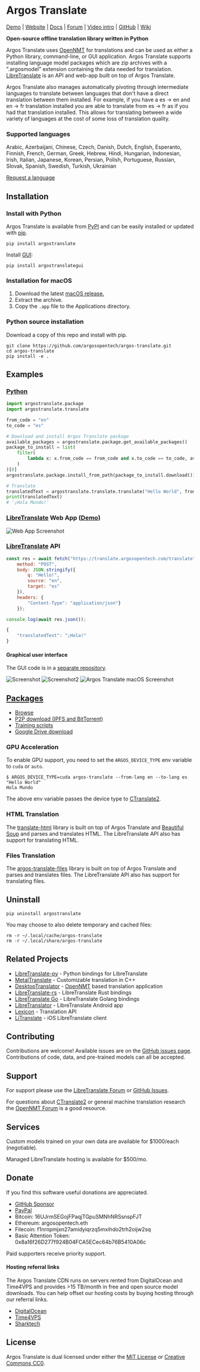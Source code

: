 # Argos Translate
[Demo](https://libretranslate.com) | [Website](https://www.argosopentech.com) | [Docs](https://argos-translate.readthedocs.io) |  [Forum](https://community.libretranslate.com/c/argos-translate/5) | [Video intro](https://odysee.com/@argosopentech:7/Machine-Translation-in-Argos-Translate-2021:5) | [GitHub](https://github.com/argosopentech/argos-translate) | [Wiki](https://github.com/argosopentech/argos-translate/wiki)

**Open-source offline translation library written in Python**

Argos Translate uses [OpenNMT](https://opennmt.net/) for translations and can be used as either a Python library, command-line, or GUI application. Argos Translate supports installing language model packages which are zip archives with a ".argosmodel" extension containing the data needed for translation. [LibreTranslate](https://libretranslate.com) is an API and web-app built on top of Argos Translate.

Argos Translate also manages automatically pivoting through intermediate languages to translate between languages that don't have a direct translation between them installed. For example, if you have a es → en and en → fr translation installed you are able to translate from es → fr as if you had that translation installed. This allows for translating between a wide variety of languages at the cost of some loss of translation quality.

### Supported languages
Arabic, Azerbaijani, Chinese, Czech, Danish, Dutch, English, Esperanto, Finnish, French, German, Greek, Hebrew, Hindi, Hungarian, Indonesian, Irish, Italian, Japanese, Korean, Persian, Polish, Portuguese, Russian, Slovak, Spanish, Swedish, Turkish, Ukrainian

[Request a language](https://github.com/argosopentech/argos-translate/discussions/91)

## Installation
### Install with Python 
Argos Translate is available from [PyPI](https://pypi.org/project/argostranslate/) and can be easily installed or updated with [pip](https://pip.pypa.io/en/stable/installation/).

```
pip install argostranslate
```

Install [GUI](https://github.com/argosopentech/argos-translate-gui):
```
pip install argostranslategui
```

### Installation for macOS

1. Download the latest [macOS release.](https://github.com/argosopentech/argos-translate/releases/)
2. Extract the archive.
3. Copy the `.app` file to the Applications directory.

### Python source installation

Download a copy of this repo and install with pip.

```
git clone https://github.com/argosopentech/argos-translate.git
cd argos-translate
pip install -e .
```

## Examples
### [Python](https://argos-translate.readthedocs.io/en/latest/py-modindex.html)

```python
import argostranslate.package
import argostranslate.translate

from_code = "en"
to_code = "es"

# Download and install Argos Translate package
available_packages = argostranslate.package.get_available_packages()
package_to_install = list(
    filter(
        lambda x: x.from_code == from_code and x.to_code == to_code, available_packages
    )
)[0]
argostranslate.package.install_from_path(package_to_install.download())

# Translate
translatedText = argostranslate.translate.translate("Hello World", from_code, to_code)
print(translatedText)
# '¡Hola Mundo!'
```

### [LibreTranslate](https://github.com/LibreTranslate/LibreTranslate) Web App ([Demo](https://libretranslate.com/))
![Web App Screenshot](img/WebAppScreenshot.png)

### [LibreTranslate](https://github.com/uav4geo/LibreTranslate) API

```javascript
const res = await fetch("https://translate.argosopentech.com/translate", {
	method: "POST",
	body: JSON.stringify({
		q: "Hello!",
		source: "en",
		target: "es"
	}),
	headers: {
		"Content-Type": "application/json"}
	});

console.log(await res.json());

{
    "translatedText": "¡Hola!"
}
```

#### Graphical user interface
The GUI code is in a [separate repository](https://github.com/argosopentech/argos-translate-gui).

![Screenshot](/img/Screenshot.png)
![Screenshot2](/img/Screenshot2.png)
![Argos Translate macOS Screenshot](/img/ArgosTranslateMacOSScreenshot.png)


## [Packages](https://www.argosopentech.com/argospm/index/)
- [Browse](https://www.argosopentech.com/argospm/index/)
- [P2P download (IPFS and BitTorrent)](/p2p/README.md)
- [Training scripts](https://github.com/argosopentech/argos-train)
- [Google Drive download](https://drive.google.com/drive/folders/11wxM3Ze7NCgOk_tdtRjwet10DmtvFu3i)


### GPU Acceleration

To enable GPU support, you need to set the `ARGOS_DEVICE_TYPE` env variable to `cuda` or `auto`.

```
$ ARGOS_DEVICE_TYPE=cuda argos-translate --from-lang en --to-lang es "Hello World"
Hola Mundo
```

The above env variable passes the device type to [CTranslate2](https://github.com/OpenNMT/CTranslate2).

### HTML Translation
The [translate-html](https://github.com/argosopentech/translate-html) library is built on top of Argos Translate and [Beautiful Soup](https://beautiful-soup-4.readthedocs.io/en/latest/) and parses and translates HTML. The LibreTranslate API also has support for translating HTML.


### Files Translation
The [argos-translate-files](https://github.com/dingedi/argos-translate-files) library is built on top of Argos Translate and parses and translates files. The LibreTranslate API also has support for translating files.

## Uninstall

``` shell
pip uninstall argostranslate
```

You may choose to also delete temporary and cached files:

``` shell
rm -r ~/.local/cache/argos-translate
rm -r ~/.local/share/argos-translate
```

## Related Projects
- [LibreTranslate-py](https://github.com/argosopentech/LibreTranslate-py) - Python bindings for LibreTranslate
- [MetalTranslate](https://github.com/argosopentech/MetalTranslate) - Customizable translation in C++
- [DesktopTranslator](https://github.com/ymoslem/DesktopTranslator) - [OpenNMT](https://opennmt.net/) based translation application
- [LibreTranslate-rs](https://github.com/grantshandy/libretranslate-rs) - LibreTranslate Rust bindings
- [LibreTranslate Go](https://github.com/SnakeSel/libretranslate) - LibreTranslate Golang bindings
- [LibreTranslator](https://gitlab.com/BeowuIf/libretranslator) - LibreTranslate Android app
- [Lexicon](https://github.com/dothq/lexicon) - Translation API
- [LiTranslate](https://community.libretranslate.com/t/litranslate-ios-app/333) - iOS LibreTranslate client

## Contributing
Contributions are welcome! Available issues are on the [GitHub issues page](https://github.com/argosopentech/argos-translate/issues). Contributions of code, data, and pre-trained models can all be accepted.

## Support
For support please use the [LibreTranslate Forum](https://community.libretranslate.com/c/argos-translate/5) or [GitHub Issues](https://github.com/argosopentech/argos-translate/issues).

For questions about [CTranslate2](https://github.com/OpenNMT/CTranslate2) or general machine translation research the [OpenNMT Forum](https://forum.opennmt.net/) is a good resource.

## Services
Custom models trained on your own data are available for $1000/each (negotiable).

Managed LibreTranslate hosting is available for $500/mo.

## Donate
If you find this software useful donations are appreciated.
- [GitHub Sponsor](https://github.com/sponsors/argosopentech)
- [PayPal](https://www.paypal.com/biz/fund?id=MCCFG437JP9PJ)
- Bitcoin: 16UJrmSEGojFPaqjTGpuSMNhNRSsnspFJT
- Ethereum: argosopentech.eth
- Filecoin: f1nrnpmjxn27amidyiqrzq5mxihdo2trh2oijw2sq
- Basic Attention Token: 0x8a16f26D277f924B04FCA5ECec64b76B5410A06c

Paid supporters receive priority support.

#### Hosting referral links
The Argos Translate CDN runs on servers rented from DigitalOcean and Time4VPS and provides >15 TB/month in free and open source model downloads. You can help offset our hosting costs by buying hosting through our referral links.

- [DigitalOcean](https://m.do.co/c/a1af57be6e3f)
- [Time4VPS](https://www.time4vps.com/?affid=6929)
- [Sharktech](https://portal.sharktech.net/aff.php?aff=1181)

## License
Argos Translate is dual licensed under either the [MIT License](https://github.com/argosopentech/argos-translate/blob/master/LICENSE) or [Creative Commons CC0](https://creativecommons.org/share-your-work/public-domain/cc0/).
